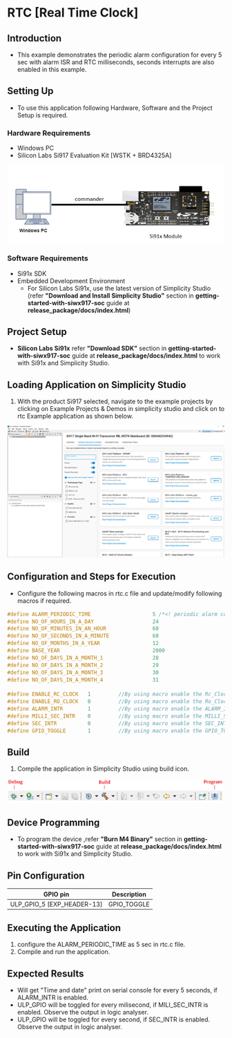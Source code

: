 # RTC [Real Time Clock]

## Introduction 
- This example demonstrates the periodic alarm configuration for every 5 sec with alarm ISR and RTC milliseconds,
 seconds interrupts are also enabled in this example.

## Setting Up 
 - To use this application following Hardware, Software and the Project Setup is required.

### Hardware Requirements	
  - Windows PC 
  - Silicon Labs Si917 Evaluation Kit [WSTK + BRD4325A]
 
![Figure: Introduction](resources/readme/image509a.png)

### Software Requirements
  - Si91x SDK
  - Embedded Development Environment
    - For Silicon Labs Si91x, use the latest version of Simplicity Studio (refer **"Download and Install Simplicity Studio"** section in **getting-started-with-siwx917-soc** guide at **release_package/docs/index.html**)
 
## Project Setup
- **Silicon Labs Si91x** refer **"Download SDK"** section in **getting-started-with-siwx917-soc** guide at **release_package/docs/index.html** to work with Si91x and Simplicity Studio.
 
## Loading Application on Simplicity Studio
1. With the product Si917 selected, navigate to the example projects by clicking on Example Projects & Demos 
in simplicity studio and click on to rtc Example application as shown below.

![Figure:](resources/readme/image509b.png)

## Configuration and Steps for Execution

- Configure the following macros in rtc.c file and update/modify following macros if required.
```C
#define ALARM_PERIODIC_TIME                    5 /*<! periodic alarm configuration in SEC */
#define NO_OF_HOURS_IN_A_DAY                   24
#define NO_OF_MINUTES_IN_AN_HOUR               60
#define NO_OF_SECONDS_IN_A_MINUTE              60
#define NO_OF_MONTHS_IN_A_YEAR                 12
#define BASE_YEAR                              2000
#define NO_OF_DAYS_IN_A_MONTH_1                28
#define NO_OF_DAYS_IN_A_MONTH_2                29
#define NO_OF_DAYS_IN_A_MONTH_3                30
#define NO_OF_DAYS_IN_A_MONTH_4                31

#define ENABLE_RC_CLOCK   1         //By using macro enable the Rc_Clock
#define ENABLE_RO_CLOCK   0         //By using macro enable the Ro_Clock
#define ALARM_INTR        1         //By using macro enable the ALARM_INTR
#define MILLI_SEC_INTR    0         //By using macro enable the MILLI_SEC_INTR
#define SEC_INTR          0         //By using macro enable the SEC_INTR
#define GPIO_TOGGLE       1         //By using macro enable the GPIO_TOGGLE
```   
  
## Build 
1. Compile the application in Simplicity Studio using build icon. 

![Figure: Build run and Debug](resources/readme/image509c.png)

## Device Programming
- To program the device ,refer **"Burn M4 Binary"** section in **getting-started-with-siwx917-soc** guide at **release_package/docs/index.html** to work with Si91x and Simplicity Studio.

## Pin Configuration
|GPIO pin  | Description|
|--- | --- | 
|ULP_GPIO_5 [EXP_HEADER-13]  |GPIO_TOGGLE|

## Executing the Application
1. configure the ALARM_PERIODIC_TIME as 5 sec in rtc.c file.
2. Compile and run the application.


## Expected Results 
 - Will get "Time and date" print on serial console for every 5 seconds, if ALARM_INTR is enabled.
 - ULP_GPIO will be toggled for every milisecond, if MILI_SEC_INTR is enabled. Observe the output in logic analyser.
 - ULP_GPIO will be toggled for every second, if SEC_INTR is enabled. Observe the output in logic analyser.